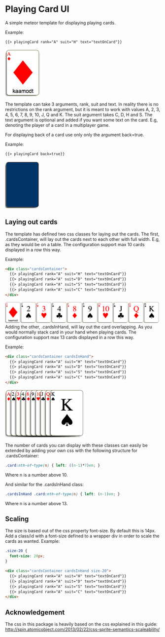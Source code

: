 # Playing Card UI

A simple meteor template for displaying playing cards.

Example:
```html
{{> playingCard rank="A" suit="H" text="textOnCard"}}
```
![Alt text](https://github.com/kaamodt/meteor-playing-cards-ui/blob/screenshots/screenshots/singleCard.png?raw=true "Single Card")

The template can take 3 arguments, rank, suit and text. In reality there is no restrictions on the rank argument, but it is meant to work with values A, 2, 3, 4, 5, 6, 7, 8, 9, 10, J, Q and K. The suit argument takes C, D, H and S. The text argument is optional and added if you want some text on the card. E.g, denoting the player of a card in a multiplayer game.

For displaying back of a card use only only the argument back=true.

Example:
```html
{{> playingCard back=true}}
```
![Alt text](https://github.com/kaamodt/meteor-playing-cards-ui/blob/screenshots/screenshots/cardBack.png?raw=true "Card Back")

## Laying out cards

The template has defined two css classes for laying out the cards. The first, .cardsContainer, will lay out the cards next to each other with full width. E.g, as they would be on a table. The configuration support max 10 cards displayed in a row this way.

Example:
```HTML
<div class="cardsContainer">
  {{> playingCard rank="A" suit="H" text="textOnCard"}}
  {{> playingCard rank="A" suit="D" text="textOnCard"}}
  {{> playingCard rank="A" suit="S" text="textOnCard"}}
  {{> playingCard rank="A" suit="C" text="textOnCard"}}
</div>
```
![Alt text](https://github.com/kaamodt/meteor-playing-cards-ui/blob/screenshots/screenshots/tableLayout.png?raw=true "Table Layout")
Adding the other, .cardsInHand, will lay out the card overlapping. As you would normally stack card in your hand when playing cards. The configuration support max 13 cards displayed in a row this way.


Example:
```HTML
<div class="cardsContainer cardsInHand">
  {{> playingCard rank="A" suit="H" text="textOnCard"}}
  {{> playingCard rank="A" suit="D" text="textOnCard"}}
  {{> playingCard rank="A" suit="S" text="textOnCard"}}
  {{> playingCard rank="A" suit="C" text="textOnCard"}}
</div>
```
![Alt text](https://github.com/kaamodt/meteor-playing-cards-ui/blob/screenshots/screenshots/handLayout.png?raw=true "Hand Layout")

The number of cards you can display with these classes can easily be extended by adding your own css with the following structure for .cardsContainer:

```css
.card:nth-of-type(n) { left: ((n-1)*7)em; }
```
Where n is a number above 10.

And similar for the .cardsInHand class:

```css
.cardsInHand .card:nth-of-type(n) { left: (n-1)em; }
```
Where n is a number above 13.

## Scaling

The size is based out of the css property font-size. By default this is 14px. Add a class/id with a font-size defined to a wrapper div in order to scale the cards as wanted. Example:

```css
.size-20 {
  font-size: 20px;
}
```
```html
<div class="cardsContainer cardsInHand size-20">
  {{> playingCard rank="A" suit="H" text="textOnCard"}}
  {{> playingCard rank="A" suit="D" text="textOnCard"}}
  {{> playingCard rank="A" suit="S" text="textOnCard"}}
  {{> playingCard rank="A" suit="C" text="textOnCard"}}
</div>
```

## Acknowledgement

The css in this package is heavily based on the css explained in this guide: http://spin.atomicobject.com/2013/02/22/css-sprite-semantics-scaleability/
